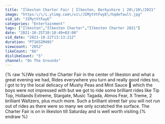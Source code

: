 ```yaml
---
title: "Ilkeston Charter Fair | Ilkeston, Derbyshire | 20\/10\/2021"
image: "https:\/\/i.ytimg.com\/vi\/JIMytVtFwyE\/hqdefault.jpg"
vid_id: "JIMytVtFwyE"
categories: "Entertainment"
tags: ["Ilkeston","Ilkeston Charter","Ilkeston Charter 2021"]
date: "2021-10-25T10:18:49+03:00"
vid_date: "2021-10-22T13:13:21Z"
duration: "PT1H32M49S"
viewcount: "2052"
likeCount: "66"
dislikeCount: "5"
channel: "On The Grounds"
---
```

{% raw %}We visited the Charter Fair in the center of Ilkeston and what a great evening we had, Rides everywhere you turn and really good rides too, I got to try the local delicacy of Mushy Peas and Mint Sauce 🤢 which the boys were not impressed with but we got to ride some brilliant rides like Tip Top, Hollands Extreme, Stargate, Music Tagada, Atmos Fear, X Treme, 2 brilliant Waltzers, plus much more. Such a brilliant street fair you will not run out of rides as there were so many we only scratched the surface. The Charter Fair is on in ilkeston till Saturday and is well worth visiting.{% endraw %}
